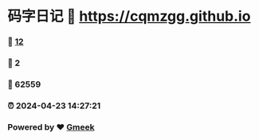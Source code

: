 # 码字日记 :link: https://cqmzgg.github.io 
### :page_facing_up: [12](https://cqmzgg.github.io/tag.html) 
### :speech_balloon: 2 
### :hibiscus: 62559 
### :alarm_clock: 2024-04-23 14:27:21 
### Powered by :heart: [Gmeek](https://github.com/Meekdai/Gmeek)
